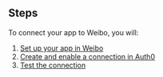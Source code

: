 ## Steps
To connect your app to Weibo, you will:
1. [Set up your app in Weibo](#set-up-your-app-in-weibo)
2. [Create and enable a connection in Auth0](#create-and-enable-a-connection-in-auth0)
3. [Test the connection](#test-the-connection)
